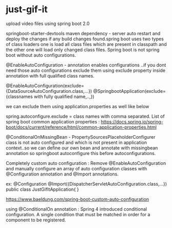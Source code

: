# just-gif-it

upload video files using spring boot 2.0

springboot-starter-devtools maven dependency - server auto restart and deploy the changes if any build changes found.spring boot uses two types of class loaders one is load all class files which are present in classpath and the other one will load only changed class files.
Spring boot is not spring boot without auto configurations.

@EnableAutoConfiguration - annotation enables configurations ..if you dont need those auto configurations exclude them using exclude property inside annotation with full qualified class names.

@EnableAutoConfiguration(exclude={DataSourceAutoConfiguration.class,...})
@SpringbootApplication(exclude={classnames with fully qualified name,..,})


we can exclude them using application.properties as well like below

spring.autoconfigure.exclude = class names with comma separated.
List of spring boot common application properties :
https://docs.spring.io/spring-boot/docs/current/reference/html/common-application-properties.html

@ConditionalOnMissingBean - PropertySourcesPlaceholderConfigurer class is not auto configured and which is not present in application context..so we can define our own bean and annotate with missingbean annotation so springboot autoconfigure this before autoconfigurations.

Completely custom auto configuration : Remove @EnableAutoConfiguration and manually configure an array of auto configuration classes with @Configuration annotation and @Import annotations.

ex:
@Configuration
@Import({DispatcherServletAutoConfiguration.class,...})
public class JustGifItApplication{
}

https://www.baeldung.com/spring-boot-custom-auto-configuration

using @ConditionalOn annotation :
Spring 4 introduced conditional configuration.
A single condition that must be matched in order for a component to be registered.
